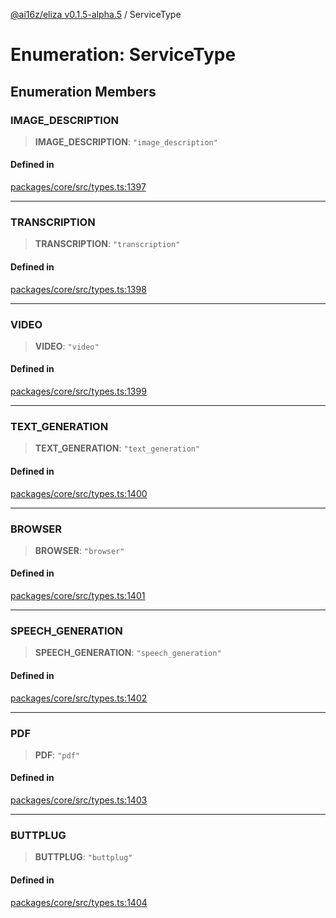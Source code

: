 [@ai16z/eliza v0.1.5-alpha.5](../index.md) / ServiceType

# Enumeration: ServiceType

## Enumeration Members

### IMAGE\_DESCRIPTION

> **IMAGE\_DESCRIPTION**: `"image_description"`

#### Defined in

[packages/core/src/types.ts:1397](https://github.com/roschler/eliza/blob/main/packages/core/src/types.ts#L1397)

***

### TRANSCRIPTION

> **TRANSCRIPTION**: `"transcription"`

#### Defined in

[packages/core/src/types.ts:1398](https://github.com/roschler/eliza/blob/main/packages/core/src/types.ts#L1398)

***

### VIDEO

> **VIDEO**: `"video"`

#### Defined in

[packages/core/src/types.ts:1399](https://github.com/roschler/eliza/blob/main/packages/core/src/types.ts#L1399)

***

### TEXT\_GENERATION

> **TEXT\_GENERATION**: `"text_generation"`

#### Defined in

[packages/core/src/types.ts:1400](https://github.com/roschler/eliza/blob/main/packages/core/src/types.ts#L1400)

***

### BROWSER

> **BROWSER**: `"browser"`

#### Defined in

[packages/core/src/types.ts:1401](https://github.com/roschler/eliza/blob/main/packages/core/src/types.ts#L1401)

***

### SPEECH\_GENERATION

> **SPEECH\_GENERATION**: `"speech_generation"`

#### Defined in

[packages/core/src/types.ts:1402](https://github.com/roschler/eliza/blob/main/packages/core/src/types.ts#L1402)

***

### PDF

> **PDF**: `"pdf"`

#### Defined in

[packages/core/src/types.ts:1403](https://github.com/roschler/eliza/blob/main/packages/core/src/types.ts#L1403)

***

### BUTTPLUG

> **BUTTPLUG**: `"buttplug"`

#### Defined in

[packages/core/src/types.ts:1404](https://github.com/roschler/eliza/blob/main/packages/core/src/types.ts#L1404)
